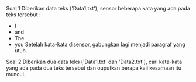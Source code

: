 Soal 1
Diberikan data teks ('Data1.txt'), sensor beberapa kata yang ada pada teks tersebut :  
- I
- and
- The
- you
Setelah kata-kata disensor, gabungkan lagi menjadi paragraf yang utuh.

Soal 2
Diberikan dua data teks ('Data1.txt' dan 'Data2.txt'), cari kata-kata yang ada pada dua teks tersebut dan ouputkan berapa kali kesamaan itu muncul.
